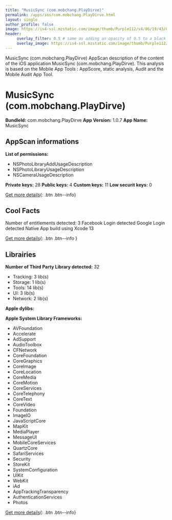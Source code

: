 ```yaml
---
title: "MusicSync (com.mobchang.PlayDirve)"
permalink: /apps/ios/com.mobchang.PlayDirve.html
layout: single
author_profile: false
image: https://is4-ssl.mzstatic.com/image/thumb/Purple112/v4/86/19/43/86194309-4918-7ec4-038f-f64e5f419386/AppIcon-1x_U007emarketing-0-5-0-sRGB-85-220.png/512x512bb.jpg
header: 
     overlay_filter: 0.5 # same as adding an opacity of 0.5 to a black background
     overlay_image: https://is4-ssl.mzstatic.com/image/thumb/Purple112/v4/86/19/43/86194309-4918-7ec4-038f-f64e5f419386/AppIcon-1x_U007emarketing-0-5-0-sRGB-85-220.png/512x512bb.jpg
---
```

MusicSync (com.mobchang.PlayDirve) AppScan description of the content of the iOS application MusicSync (com.mobchang.PlayDirve). This analysis is based on the Mobile App Tools : AppScore, static analysis, Audit and the Mobile Audit App Tool.

# MusicSync (com.mobchang.PlayDirve)

**BundleId:** com.mobchang.PlayDirve
**App Version:** 1.0.7
**App Name:** MusicSync


## AppScan informations 

**List of permissions:** 
- NSPhotoLibraryAddUsageDescription
- NSPhotoLibraryUsageDescription
- NSCameraUsageDescription
  
  
**Private keys:** 28
**Public keys:** 4
**Custom keys:** 11
**Low securit keys:** 0
  
[Get more details](/pricing.html){: .btn .btn--info}

## Cool Facts

Number of entitlements detected: 3
Facebook Login detected
Google Login detected
Native App
build using Xcode 13
  
[Get more details](/pricing.html){: .btn .btn--info }

## Librairies 
**Number of Third Party Library detected:** 32
- Tracking: 3 lib(s)
- Storage: 1 lib(s)
- Tools: 14 lib(s)
- UI: 3 lib(s)
- Network: 2 lib(s)


**Apple dylibs:**


**Apple System Library Frameworks:**
- AVFoundation
- Accelerate
- AdSupport
- AudioToolbox
- CFNetwork
- CoreFoundation
- CoreGraphics
- CoreImage
- CoreLocation
- CoreMedia
- CoreMotion
- CoreServices
- CoreTelephony
- CoreText
- CoreVideo
- Foundation
- ImageIO
- JavaScriptCore
- MapKit
- MediaPlayer
- MessageUI
- MobileCoreServices
- QuartzCore
- SafariServices
- Security
- StoreKit
- SystemConfiguration
- UIKit
- WebKit
- iAd
- AppTrackingTransparency
- AuthenticationServices
- Photos


  
[Get more details](/pricing.html){: .btn .btn--info}

